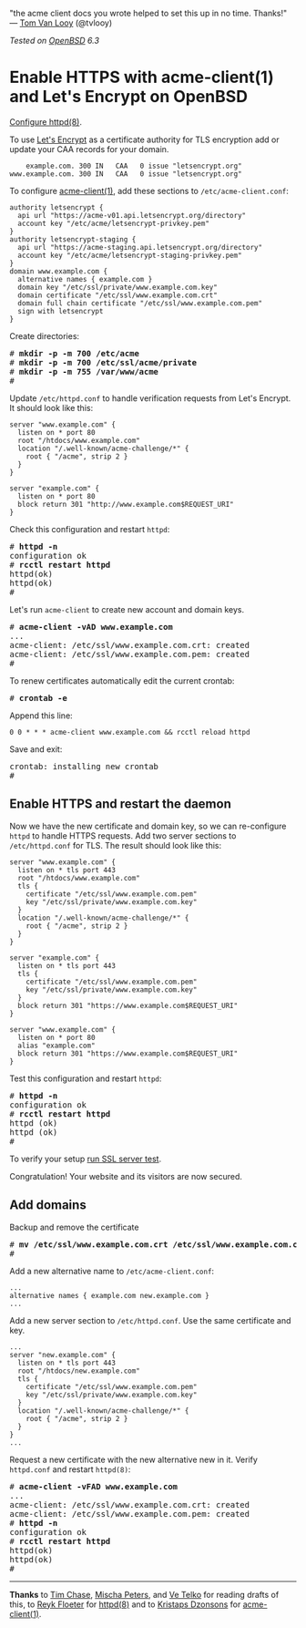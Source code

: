 "the acme client docs you wrote helped to set this up in no time.
Thanks!"<br>&mdash;
[Tom Van Looy](https://twitter.com/tvlooy/status/1014649340739104768 "5 Jul 2018")
(@tvlooy)

_Tested on [OpenBSD](/openbsd/) 6.3_

# Enable HTTPS with acme-client(1) and Let's Encrypt on OpenBSD

[Configure httpd(8)](/openbsd/httpd.html).

To use [Let's Encrypt](https://letsencrypt.org) as a certificate
authority for TLS encryption add or update your CAA records for
your domain.

```
    example.com. 300 IN   CAA   0 issue "letsencrypt.org"
www.example.com. 300 IN   CAA   0 issue "letsencrypt.org"
```

To configure [acme-client(1)](https://man.openbsd.org/acme-client.1),
add these sections to `/etc/acme-client.conf`:

    authority letsencrypt {
      api url "https://acme-v01.api.letsencrypt.org/directory"
      account key "/etc/acme/letsencrypt-privkey.pem"
    }
    authority letsencrypt-staging {
      api url "https://acme-staging.api.letsencrypt.org/directory"
      account key "/etc/acme/letsencrypt-staging-privkey.pem"
    }
    domain www.example.com {
      alternative names { example.com }
      domain key "/etc/ssl/private/www.example.com.key"
      domain certificate "/etc/ssl/www.example.com.crt"
      domain full chain certificate "/etc/ssl/www.example.com.pem"
      sign with letsencrypt
    }

Create directories:

<pre>
# <b>mkdir -p -m 700 /etc/acme</b>
# <b>mkdir -p -m 700 /etc/ssl/acme/private</b>
# <b>mkdir -p -m 755 /var/www/acme</b>
#
</pre>

Update `/etc/httpd.conf` to handle verification requests from Let's
Encrypt.  It should look like this:

```
server "www.example.com" {
  listen on * port 80
  root "/htdocs/www.example.com"
  location "/.well-known/acme-challenge/*" {
    root { "/acme", strip 2 }
  }
}

server "example.com" {
  listen on * port 80
  block return 301 "http://www.example.com$REQUEST_URI"
}
```

Check this configuration and restart `httpd`:

<pre>
# <b>httpd -n</b>
configuration ok
# <b>rcctl restart httpd</b>
httpd(ok)
httpd(ok)
#
</pre>

Let's run `acme-client` to create new account and domain keys.

<pre>
# <b>acme-client -vAD www.example.com</b>
...
acme-client: /etc/ssl/www.example.com.crt: created
acme-client: /etc/ssl/www.example.com.pem: created
#
</pre>

To renew certificates automatically edit the current crontab:

<pre>
# <b>crontab -e</b>
</pre>

Append this line:

    0 0 * * * acme-client www.example.com && rcctl reload httpd

Save and exit:

<pre>
crontab: installing new crontab
#
</pre>

## Enable HTTPS and restart the daemon

Now we have the new certificate and domain key, so we can re-configure
`httpd` to handle HTTPS requests. Add two server sections to
`/etc/httpd.conf` for TLS. The result should look like this:

```
server "www.example.com" {
  listen on * tls port 443
  root "/htdocs/www.example.com"
  tls {
    certificate "/etc/ssl/www.example.com.pem"
    key "/etc/ssl/private/www.example.com.key"
  }
  location "/.well-known/acme-challenge/*" {
    root { "/acme", strip 2 }
  }
}

server "example.com" {
  listen on * tls port 443
  tls {
    certificate "/etc/ssl/www.example.com.pem"
    key "/etc/ssl/private/www.example.com.key"
  }
  block return 301 "https://www.example.com$REQUEST_URI"
}

server "www.example.com" {
  listen on * port 80
  alias "example.com"
  block return 301 "https://www.example.com$REQUEST_URI"
}
```

Test this configuration and restart `httpd`:

<pre>
# <b>httpd -n</b>
configuration ok
# <b>rcctl restart httpd</b>
httpd (ok)
httpd (ok)
#
</pre>

To verify your setup [run SSL server test](https://www.ssllabs.com/ssltest/analyze.html).

Congratulation! Your website and its visitors are now secured.

## Add domains

Backup and remove the certificate

<pre>
# <b>mv /etc/ssl/www.example.com.crt /etc/ssl/www.example.com.crt.bak</b>
#
</pre>

Add a new alternative name to `/etc/acme-client.conf`:

```
...
alternative names { example.com new.example.com }
...
```

Add a new server section to  `/etc/httpd.conf`. Use the same certificate and key.

```
...
server "new.example.com" {
  listen on * tls port 443
  root "/htdocs/new.example.com"
  tls {
    certificate "/etc/ssl/www.example.com.pem"
    key "/etc/ssl/private/www.example.com.key"
  }
  location "/.well-known/acme-challenge/*" {
    root { "/acme", strip 2 }
  }
}
...
```

Request a new certificate with the new alternative new in it. Verify
`httpd.conf` and restart `httpd(8)`:

<pre>
# <b>acme-client -vFAD www.example.com</b>
...
acme-client: /etc/ssl/www.example.com.crt: created
acme-client: /etc/ssl/www.example.com.pem: created
# <b>httpd -n</b>
configuration ok
# <b>rcctl restart httpd</b>
httpd(ok)
httpd(ok)
#
</pre>

---

**Thanks** to
[Tim Chase](https://twitter.com/gumnos),
[Mischa Peters](https://twitter.com/mischapeters),
and [Ve Telko](https://twitter.com/vetelko)
for reading drafts of this,
to [Reyk Floeter](https://reykfloeter.com/)
for [httpd(8)](https://bsd.plumbing)
and to [Kristaps Dzonsons](https://www.divelog.blue/)
for [acme-client(1)](https://kristaps.bsd.lv/acme-client/).
